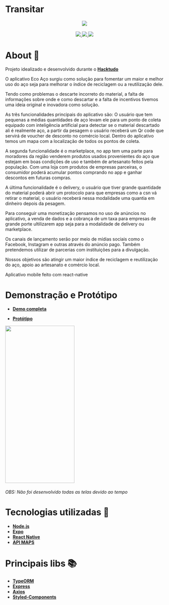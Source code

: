 # Transitar

<h4 align="center">

<img src="https://user-images.githubusercontent.com/53586466/109420904-b3591a00-79b3-11eb-9786-091da5ce2ffb.png" />
</h4>

<p align="center">
	<a href="https://github.com/Douglas-Cezaro">
	    <img src="https://img.shields.io/badge/author-DouglasCezaro-brown">
	</a>
		<a href="https://github.com/guilhermeemanuelpires">
	    <img src="https://img.shields.io/badge/author-GuilhermePires-pink">
	</a>
    <a href="https://github.com/Douglas-Cezaro/EcoAco/search?l=javascript">
	     <img src="https://img.shields.io/badge/made%20with-javascript-yellow">
	</a>
</p>

# About 🧾

Projeto idealizado e desenvolvido durante o [**Hacktudo**](https://www.hacktudo.com.br/)

O aplicativo Eco Aço surgiu como solução para fomentar um maior e melhor uso do aço seja para melhorar o índice de reciclagem ou a reutilização dele.

Tendo como problemas o descarte incorreto do material, a falta de informações sobre onde e como descartar e a falta de incentivos tivemos uma ideia original e inovadora como solução.

As três funcionalidades principais do aplicativo são:
O usuário que tem pequenas a médias quantidades de aço levam ele para um ponto de coleta equipado com inteligência artificial para detectar se o material descartado ali é realmente aço, a partir da pesagem o usuário receberá um Qr code que servirá de voucher de desconto no comércio local. Dentro do aplicativo temos um mapa com a localização de todos os pontos de coleta.

A segunda funcionalidade é o marketplace, no app tem uma parte para moradores da região venderem produtos usados provenientes do aço que estejam em boas condições de uso e também de artesanato feitos pela população.
Com uma loja com produtos de empresas parceiras, o consumidor poderá acumular pontos comprando no app e ganhar descontos em futuras compras.

A última funcionalidade é o delivery, o usuário que tiver grande quantidade do material poderá abrir um protocolo para que empresas como a csn vá retirar o material, o usuário receberá nessa modalidade uma quantia em dinheiro depois da pesagem.

Para conseguir uma monetização pensamos no uso de anúncios no aplicativo, a venda de dados e a cobrança de um taxa para empresas de grande porte ultilizarem app seja para a modalidade de delivery ou marketplace.

Os canais de lançamento serão por meio de mídias sociais como o Facebook, Instagram e outras através do anúncio pago. Também pretendemos utilizar de parcerias com instituições para a divulgação.

Nossos objetivos são atingir um maior índice de reciclagem e reutilização do aço, apoio ao artesanato e comércio local.

Aplicativo mobile feito com react-native

# Demonstração e Protótipo

- [**Demo completa**](https://www.youtube.com/watch?v=5Ltndx3tsKk)

- [**Protótipo**](https://www.figma.com/file/lpmz9kz13CdqpzL6M30pQk/App-A%C3%A7o)

<image align="center" width='220px' height='500px' src="https://user-images.githubusercontent.com/53586466/109422902-2feff680-79bc-11eb-8cc2-f68808708f52.gif" />

###### OBS: Não foi desenvolvido todas as telas devido ao tempo

# Tecnologias utilizadas 🧰

- [**Node.js**](https://nodejs.org/en/)
- [**Expo**](https://expo.io/)
- [**React Native**](https://reactnative.dev/)
- [**API MAPS**](https://cloud.google.com/maps-platform?hl=pt-br)

# Principais libs 📚

- [**TypeORM**](https://typeorm.io/#/)
- [**Express**](https://expressjs.com/pt-br/)
- [**Axios**](https://blog.rocketseat.com.br/axios-um-cliente-http-full-stack/s)
- [**Styled-Components**](https://styled-components.com/)
